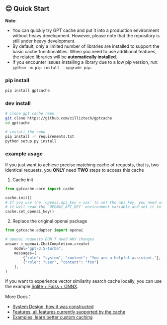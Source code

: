 ## 😊 Quick Start

**Note**:
- You can quickly try GPT cache and put it into a production environment without heavy development. However, please note that the repository is still under heavy development.
- By default, only a limited number of libraries are installed to support the basic cache functionalities. When you need to use additional features, the related libraries will be **automatically installed**.
- If you encounter issues installing a library due to a low pip version, run: `python -m pip install --upgrade pip`.

### pip install

```bash
pip install gptcache
```

### dev install

```bash
# clone gpt cache repo
git clone https://github.com/zilliztech/gptcache
cd gptcache

# install the repo
pip install -r requirements.txt
python setup.py install
```

### example usage

If you just want to achieve precise matching cache of requests, that is, two identical requests, you **ONLY** need **TWO** steps to access this cache

1. Cache init

```python
from gptcache.core import cache

cache.init()
# If you use the `openai.api_key = xxx` to set the api key, you need use `cache.set_openai_key()` to replace it.
# it will read the `OPENAI_API_KEY` environment variable and set it to ensure the security of the key.
cache.set_openai_key()
```
2. Replace the original openai package

```python
from gptcache.adapter import openai

# openai requests DON'T need ANY changes
answer = openai.ChatCompletion.create(
    model="gpt-3.5-turbo",
    messages=[
        {"role": "system", "content": "You are a helpful assistant."},
        {"role": "user", "content": "foo"}
    ],
)
```

If you want to experience vector similarity search cache locally, you can use the example [Sqlite + Faiss + ONNX](https://github.com/zilliztech/GPTCache/blob/main/examples/sqlite_faiss_onnx/sqlite_faiss_onnx.py).

More Docs：
- [System Design, how it was constructed](./system.md)
- [Features, all features currently supported by the cache](./feature.md)
- [Examples, learn better custom caching](https://github.com/zilliztech/GPTCache/blob/main/examples/example.md)